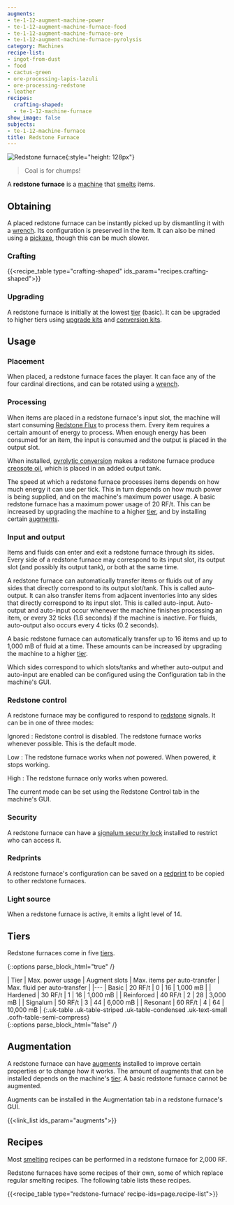 ```yaml
---
augments:
- te-1-12-augment-machine-power
- te-1-12-augment-machine-furnace-food
- te-1-12-augment-machine-furnace-ore
- te-1-12-augment-machine-furnace-pyrolysis
category: Machines
recipe-list:
- ingot-from-dust
- food
- cactus-green
- ore-processing-lapis-lazuli
- ore-processing-redstone
- leather
recipes:
  crafting-shaped:
  - te-1-12-machine-furnace
show_image: false
subjects:
- te-1-12-machine-furnace
title: Redstone Furnace
---
```


![Redstone furnace](/images/docs/1.12/thermal-expansion/redstone-furnace.png){:style="height: 128px"}

> Coal is for chumps!


A **redstone furnace** is a [machine](../machines/) that
[smelts](https://minecraft.gamepedia.com/Smelting) items.


Obtaining
---------

A placed redstone furnace can be instantly picked up by dismantling it with a
[wrench](../../wrenches/). Its configuration is preserved in the item. It can
also be mined using a [pickaxe](https://minecraft.gamepedia.com/Pickaxe), though
this can be much slower.

### Crafting
{{<recipe_table type="crafting-shaped" ids_param="recipes.crafting-shaped">}}

### Upgrading
A redstone furnace is initially at the lowest [tier](#tiers) (basic). It can be
upgraded to higher tiers using [upgrade kits](../../thermal-foundation/upgrade-kits/) and
[conversion kits](../../thermal-foundation/conversion-kits/).


Usage
-----

### Placement
When placed, a redstone furnace faces the player. It can face any of the four
cardinal directions, and can be rotated using a [wrench](../../wrenches/).

### Processing
When items are placed in a redstone furnace's input slot, the machine will start
consuming [Redstone Flux](/docs/redstone-flux/) to process them. Every item
requires a certain amount of energy to process. When enough energy has been
consumed for an item, the input is consumed and the output is placed in the
output slot.

When installed, [pyrolytic conversion](../augment-pyrolytic-conversion/)
makes a redstone furnace produce [creosote oil](../../thermal-foundation/creosote-oil/), which is
placed in an added output tank.

The speed at which a redstone furnace processes items depends on how much energy
it can use per tick. This in turn depends on how much power is being supplied,
and on the machine's maximum power usage. A basic redstone furnace has a maximum
power usage of 20 RF/t. This can be increased by upgrading the machine to a
higher [tier](#tiers), and by installing certain [augments](#augmentation).

### Input and output
Items and fluids can enter and exit a redstone furnace through its sides. Every
side of a redstone furnace may correspond to its input slot, its output slot
(and possibly its output tank), or both at the same time.

A redstone furnace can automatically transfer items or fluids out of any sides
that directly correspond to its output slot/tank. This is called auto-output. It
can also transfer items from adjacent inventories into any sides that directly
correspond to its input slot. This is called auto-input. Auto-output and
auto-input occur whenever the machine finishes processing an item, or every 32
ticks (1.6 seconds) if the machine is inactive. For fluids, auto-output also
occurs every 4 ticks (0.2 seconds).

A basic redstone furnace can automatically transfer up to 16 items and up to
1,000 mB of fluid at a time. These amounts can be increased by upgrading the
machine to a higher [tier](#tiers).

Which sides correspond to which slots/tanks and whether auto-output and
auto-input are enabled can be configured using the Configuration tab in the
machine's GUI.

### Redstone control
A redstone furnace may be configured to respond to
[redstone](https://minecraft.gamepedia.com/Redstone) signals. It can be in one
of three modes:

Ignored
: Redstone control is disabled. The redstone furnace works whenever possible.
This is the default mode.

Low
: The redstone furnace works when *not* powered. When powered, it stops working.

High
: The redstone furnace only works when powered.

The current mode can be set using the Redstone Control tab in the machine's GUI.

### Security
A redstone furnace can have a [signalum security
lock](../../thermal-foundation/signalum-security-lock/) installed to restrict who can access it.

### Redprints
A redstone furnace's configuration can be saved on a [redprint](../../thermal-foundation/redprint/)
to be copied to other redstone furnaces.

### Light source
When a redstone furnace is active, it emits a light level of 14.


Tiers
-----

Redstone furnaces come in five [tiers](../../thermal-foundation/tiers/).

{::options parse_block_html="true" /}
<div class="uk-overflow-container">
| Tier | Max. power usage | Augment slots | Max. items per auto-transfer | Max. fluid per auto-transfer |
|---
| Basic | 20 RF/t | 0 | 16 | 1,000 mB |
| Hardened | 30 RF/t | 1 | 16 | 1,000 mB |
| Reinforced | 40 RF/t | 2 | 28 | 3,000 mB |
| Signalum | 50 RF/t | 3 | 44 | 6,000 mB |
| Resonant | 60 RF/t | 4 | 64 | 10,000 mB |
{:.uk-table .uk-table-striped .uk-table-condensed .uk-text-small .cofh-table-semi-compress}
</div>
{::options parse_block_html="false" /}


Augmentation
------------

A redstone furnace can have [augments](../augments/) installed to improve
certain properties or to change how it works. The amount of augments that can be
installed depends on the machine's [tier](#tiers). A basic redstone furnace
cannot be augmented.

Augments can be installed in the Augmentation tab in a redstone furnace's GUI.

{{<link_list ids_param="augments">}}


Recipes
-------

Most [smelting](https://minecraft.gamepedia.com/Smelting) recipes can be
performed in a redstone furnace for 2,000 RF.

Redstone furnaces have some recipes of their own, some of which replace regular
smelting recipes. The following table lists these recipes.

{{<recipe_table type="redstone-furnace' recipe-ids=page.recipe-list">}}
